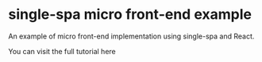 # single-spa micro front-end example

An example of micro front-end implementation using single-spa and React.

You can visit the full tutorial here
